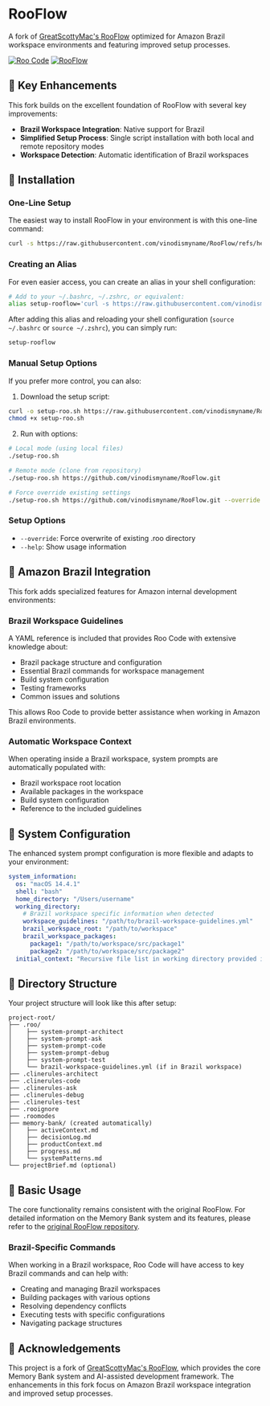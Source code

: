 # RooFlow

A fork of [GreatScottyMac's RooFlow](https://github.com/GreatScottyMac/RooFlow) optimized for Amazon Brazil workspace environments and featuring improved setup processes.

[![Roo Code](https://img.shields.io/badge/VS%20Code-Extension-blue.svg)](https://github.com/RooVetGit/Roo-Code)
[![RooFlow](https://img.shields.io/badge/View%20Original-GitHub-lightgrey.svg)](https://github.com/GreatScottyMac/RooFlow)

## 🔹 Key Enhancements

This fork builds on the excellent foundation of RooFlow with several key improvements:

- **Brazil Workspace Integration**: Native support for Brazil 
- **Simplified Setup Process**: Single script installation with both local and remote repository modes
- **Workspace Detection**: Automatic identification of Brazil workspaces

## 🔹 Installation

### One-Line Setup

The easiest way to install RooFlow in your environment is with this one-line command:

```bash
curl -s https://raw.githubusercontent.com/vinodismyname/RooFlow/refs/heads/main/config/setup-roo.sh | bash -s -- https://github.com/vinodismyname/RooFlow.git
```

### Creating an Alias

For even easier access, you can create an alias in your shell configuration:

```bash
# Add to your ~/.bashrc, ~/.zshrc, or equivalent:
alias setup-rooflow='curl -s https://raw.githubusercontent.com/vinodismyname/RooFlow/refs/heads/main/config/setup-roo.sh | bash -s -- https://github.com/vinodismyname/RooFlow.git'
```

After adding this alias and reloading your shell configuration (`source ~/.bashrc` or `source ~/.zshrc`), you can simply run:

```bash
setup-rooflow
```

### Manual Setup Options

If you prefer more control, you can also:

1. Download the setup script:
```bash
curl -o setup-roo.sh https://raw.githubusercontent.com/vinodismyname/RooFlow/refs/heads/main/config/setup-roo.sh
chmod +x setup-roo.sh
```

2. Run with options:
```bash
# Local mode (using local files)
./setup-roo.sh

# Remote mode (clone from repository)
./setup-roo.sh https://github.com/vinodismyname/RooFlow.git

# Force override existing settings
./setup-roo.sh https://github.com/vinodismyname/RooFlow.git --override
```

### Setup Options

- `--override`: Force overwrite of existing .roo directory
- `--help`: Show usage information

## 🔹 Amazon Brazil Integration

This fork adds specialized features for Amazon internal development environments:

### Brazil Workspace Guidelines

A  YAML reference is included that provides Roo Code with extensive knowledge about:

- Brazil package structure and configuration
- Essential Brazil commands for workspace management
- Build system configuration
- Testing frameworks
- Common issues and solutions

This allows Roo Code to provide better assistance when working in Amazon Brazil environments.

### Automatic Workspace Context

When operating inside a Brazil workspace, system prompts are automatically populated with:

- Brazil workspace root location
- Available packages in the workspace
- Build system configuration
- Reference to the included guidelines

## 🔹 System Configuration

The enhanced system prompt configuration is more flexible and adapts to your environment:

```yaml
system_information:
  os: "macOS 14.4.1"
  shell: "bash"
  home_directory: "/Users/username"
  working_directory:
    # Brazil workspace specific information when detected
    workspace_guidelines: "/path/to/brazil-workspace-guidelines.yml"
    brazil_workspace_root: "/path/to/workspace"
    brazil_workspace_packages:
      package1: "/path/to/workspace/src/package1"
      package2: "/path/to/workspace/src/package2"
  initial_context: "Recursive file list in working directory provided in environment_details"
```

## 🔹 Directory Structure

Your project structure will look like this after setup:

```
project-root/
├── .roo/
│    ├── system-prompt-architect
│    ├── system-prompt-ask
│    ├── system-prompt-code
│    ├── system-prompt-debug
│    ├── system-prompt-test
│    └── brazil-workspace-guidelines.yml (if in Brazil workspace)
├── .clinerules-architect
├── .clinerules-code
├── .clinerules-ask
├── .clinerules-debug
├── .clinerules-test
├── .rooignore
├── .roomodes
├── memory-bank/ (created automatically)
│    ├── activeContext.md
│    ├── decisionLog.md
│    ├── productContext.md
│    ├── progress.md
│    └── systemPatterns.md
└── projectBrief.md (optional)
```

## 🔹 Basic Usage

The core functionality remains consistent with the original RooFlow. For detailed information on the Memory Bank system and its features, please refer to the [original RooFlow repository](https://github.com/GreatScottyMac/RooFlow).

### Brazil-Specific Commands

When working in a Brazil workspace, Roo Code will have access to key Brazil commands and can help with:

- Creating and managing Brazil workspaces
- Building packages with various options
- Resolving dependency conflicts
- Executing tests with specific configurations
- Navigating package structures


## 🔹 Acknowledgements

This project is a fork of [GreatScottyMac's RooFlow](https://github.com/GreatScottyMac/RooFlow), which provides the core Memory Bank system and AI-assisted development framework. The enhancements in this fork focus on Amazon Brazil workspace integration and improved setup processes.

